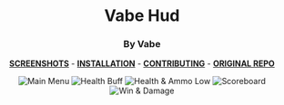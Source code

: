 <div align="center">

# Vabe Hud
### By Vabe

**[SCREENSHOTS](../screenshots/showcase.md)** -
**[INSTALLATION](https://github.com/Hypnootize/TF2-HUD-GitHub-Resources/blob/main/installation/windows_install.md)** -
**[CONTRIBUTING](https://github.com/Hypnootize/TF2-HUD-GitHub-Resources/blob/main/contributing/github_contributing.md)** -
**[ORIGINAL REPO](https://github.com/Vabe/vabeHUD)**

![Main Menu](../screenshots/01_Main_Menu.jpg)
![Health Buff](../screenshots/02_Health_Buff.jpg)
![Health & Ammo Low](../screenshots/03_Health_Ammo_Low.jpg)
![Scoreboard](../screenshots/04_Scoreboard.jpg)
![Win & Damage](../screenshots/05_Win.jpg)
